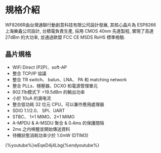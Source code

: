 # 規格介紹 
WF8266R由台灣通聯行動創意科技有限公司設計發展, 其核心晶片為 ESP8266 上海樂鑫公司設計, 台積電負責生產, 採用 CMOS 40nm 先進製程, 實現了高達 27dBm 的大功率, 並通過歐盟 FCC CE MSDS RoHS 標準檢驗.

## 晶片規格

* WiFi Direct (P2P)、soft-AP
* 整合 TCP/IP 協議
* 整合 TR switch、 balun、LNA、 PA 和 matching network
* 整合 PLLs、穩壓器、DCXO 和電源管理單元
* 802.11b模式下 +19.5dBm 的輸出功率
* 小於 10uA 的漏电流
* 整合低功耗 32 位元 CPU，可以兼作應用處理器
* SDIO 1.1/2.0、 SPI、UART
* STBC、 1×1 MIMO、2×1 MIMO
* A-MPDU & A-MSDU 聚合 & 0.4ms 的保護間隔
* 2ms 之内唤醒並開始傳送資料
* 待機狀態消耗功率少於 1.0mW (DTIM3)

{%youtube%}wEqeD4j4Lbg{%endyoutube%}